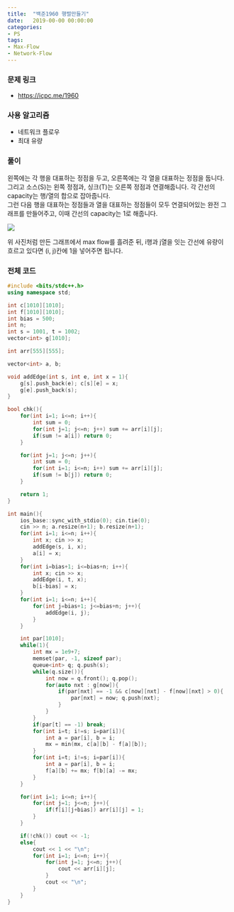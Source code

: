 ```yaml
---
title:  "백준1960 행렬만들기"
date:   2019-00-00 00:00:00
categories:
- PS
tags:
- Max-Flow
- Network-Flow
---
```


### 문제 링크
* https://icpc.me/1960

### 사용 알고리즘
* 네트워크 플로우
* 최대 유량

### 풀이
왼쪽에는 각 행을 대표하는 정점을 두고, 오른쪽에는 각 열을 대표하는 정점을 둡니다.<br>
그리고 소스(S)는 왼쪽 정점과, 싱크(T)는 오른쪽 정점과 연결해줍니다. 각 간선의 capacity는 행/열의 합으로 잡아줍니다.<br>
그런 다음 행을 대표하는 정점들과 열을 대표하는 정점들이 모두 연결되어있는 완전 그래프를 만들어주고, 이때 간선의 capacity는 1로 해줍니다.

<img src = "https://i.imgur.com/0dQgaFN.png">

위 사진처럼 만든 그래프에서 max flow를 흘려준 뒤, i행과 j열을 잇는 간선에 유량이 흐르고 있다면 (i, j)칸에 1을 넣어주면 됩니다.


### 전체 코드
```cpp
#include <bits/stdc++.h>
using namespace std;

int c[1010][1010];
int f[1010][1010];
int bias = 500;
int n;
int s = 1001, t = 1002;
vector<int> g[1010];

int arr[555][555];

vector<int> a, b;

void addEdge(int s, int e, int x = 1){
	g[s].push_back(e); c[s][e] = x;
	g[e].push_back(s);
}

bool chk(){
	for(int i=1; i<=n; i++){
		int sum = 0;
		for(int j=1; j<=n; j++) sum += arr[i][j];
		if(sum != a[i]) return 0;
	}

	for(int j=1; j<=n; j++){
		int sum = 0;
		for(int i=1; i<=n; i++) sum += arr[i][j];
		if(sum != b[j]) return 0;
	}

	return 1;
}

int main(){
	ios_base::sync_with_stdio(0); cin.tie(0);
	cin >> n; a.resize(n+1); b.resize(n+1);
	for(int i=1; i<=n; i++){
		int x; cin >> x;
		addEdge(s, i, x);
		a[i] = x;
	}
	for(int i=bias+1; i<=bias+n; i++){
		int x; cin >> x;
		addEdge(i, t, x);
		b[i-bias] = x;
	}
	for(int i=1; i<=n; i++){
		for(int j=bias+1; j<=bias+n; j++){
			addEdge(i, j);
		}
	}

	int par[1010];
	while(1){
		int mx = 1e9+7;
		memset(par, -1, sizeof par);
		queue<int> q; q.push(s);
		while(q.size()){
			int now = q.front(); q.pop();
			for(auto nxt : g[now]){
				if(par[nxt] == -1 && c[now][nxt] - f[now][nxt] > 0){
					par[nxt] = now; q.push(nxt);
				}
			}
		}
		if(par[t] == -1) break;
		for(int i=t; i!=s; i=par[i]){
			int a = par[i], b = i;
			mx = min(mx, c[a][b] - f[a][b]);
		}
		for(int i=t; i!=s; i=par[i]){
			int a = par[i], b = i;
			f[a][b] += mx; f[b][a] -= mx;
		}
	}

	for(int i=1; i<=n; i++){
		for(int j=1; j<=n; j++){
			if(f[i][j+bias]) arr[i][j] = 1;
		}
	}

	if(!chk()) cout << -1;
	else{
		cout << 1 << "\n";
		for(int i=1; i<=n; i++){
			for(int j=1; j<=n; j++){
				cout << arr[i][j];
			}
			cout << "\n";
		}
	}
}
```
